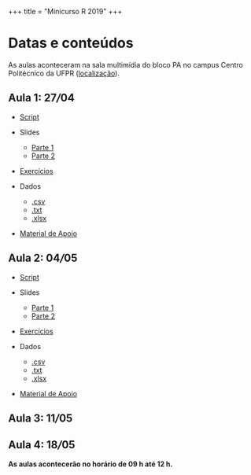 +++
title = "Minicurso R 2019"
+++

# Datas e conteúdos

As aulas aconteceram na sala multimídia do bloco PA no campus Centro Politécnico
da UFPR ([localização](http://www.campusmap.ufpr.br/#!map)).

## Aula 1: 27<em>/</em>04 
- [Script](../download/minicursos/R/2019/aula1/Aula1.R)

- Slides
   - [Parte 1](../download/minicursos/R/2019/aula1/parte1.pdf)
   - [Parte 2](../download/minicursos/R/2019/aula1/parte2.pdf)
    
- [Exercícios](../download/minicursos/R/2019/aula1/exercicios2.html)
   
- Dados   
   - [.csv](../download/minicursos/R/2019/aula1/MingotiAnA4.csv)
   - [.txt](../download/minicursos/R/2019/aula1/MingotiAnA4.txt)
   - [.xlsx](../download/minicursos/R/2019/aula1/MingotiAnA4.xlsx)

- [Material de Apoio](../download/minicursos/R/2019/aula1/aula1.html)


## Aula 2: 04<em>/</em>05 
- [Script](../download/minicursos/R/2019/aula2/aula2.R)

- Slides
   - [Parte 1](../download/minicursos/R/2019/aula2/parte1.pdf)
   - [Parte 2](../download/minicursos/R/2019/aula2/parte2.pdf)
    
- [Exercícios](../download/minicursos/R/2019/aula2/exercicios2.html)

   
- Dados   
   - [.csv](../download/minicursos/R/2019/aula2/MingotiTb2.2.csv)
   - [.txt](../download/minicursos/R/2019/aula2/MingotiTb2.2.txt)
   - [.xlsx](../download/minicursos/R/2019/aula2/MingotiTb2.2.xlsx)
  

- [Material de Apoio](../download/minicursos/R/2019/aula2/aula2.html)

## Aula 3: 11<em>/</em>05 
<!--
- Slides
   - [Parte 1](../download/minicursos/R/2019/aula1/parte1.pdf)
   - [Parte 2](../download/minicursos/R/2019/aula1/parte2.pdf)
    
- [Exercícios](../download/minicursos/R/2019/aula1/exercicios2.html)
   
- Dados   
   - [.csv](../download/minicursos/R/2019/aula1/MingotiAnA4.csv)
   - [.txt](../download/minicursos/R/2019/aula1/MingotiAnA4.txt)
   - [.xlsx](../download/minicursos/R/2019/aula1/MingotiAnA4.xlsx)

- [Material de Apoio](../download/minicursos/R/2019/aula1/aula1.html)
-->
## Aula 4: 18<em>/</em>05
<!--
- Slides
   - [Parte 1](../download/minicursos/R/2019/aula1/parte1.pdf)
   - [Parte 2](../download/minicursos/R/2019/aula1/parte2.pdf)
    
- [Exercícios](../download/minicursos/R/2019/aula1/exercicios2.html)
   
- Dados   
   - [.csv](../download/minicursos/R/2019/aula1/MingotiAnA4.csv)
   - [.txt](../download/minicursos/R/2019/aula1/MingotiAnA4.txt)
   - [.xlsx](../download/minicursos/R/2019/aula1/MingotiAnA4.xlsx)

- [Material de Apoio](../download/minicursos/R/2019/aula1/aula1.html)
-->
**As aulas acontecerão no horário de 09 h até 12 h.**


